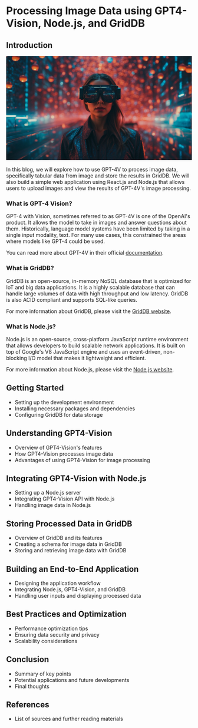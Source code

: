 # Processing Image Data using GPT4-Vision, Node.js, and GridDB

## Introduction

![blog-gpt4-cover](blog-gpt4-cover.jpg)

In this blog, we will explore how to use GPT-4V to process image data, specifically tabular data from image and store the results in GridDB. We will also build a simple web application using React.js and Node.js that allows users to upload images and view the results of GPT-4V's image processing.

### What is GPT-4 Vision? 

GPT-4 with Vision, sometimes referred to as GPT-4V is one of the OpenAI's product. It allows the model to take in images and answer questions about them. Historically, language model systems have been limited by taking in a single input modality, text. For many use cases, this constrained the areas where models like GPT-4 could be used.

You can read more about GPT-4V in their official [documentation](https://platform.openai.com/docs/guides/vision).

### What is GridDB?

GridDB is an open-source, in-memory NoSQL database that is optimized for IoT and big data applications. It is a highly scalable database that can handle large volumes of data with high throughput and low latency. GridDB is also ACID compliant and supports SQL-like queries. 

For more information about GridDB, please visit the [GridDB website](https://griddb.net/).

### What is Node.js?

Node.js is an open-source, cross-platform JavaScript runtime environment that allows developers to build scalable network applications. It is built on top of Google's V8 JavaScript engine and uses an event-driven, non-blocking I/O model that makes it lightweight and efficient. 

For more information about Node.js, please visit the [Node.js website](https://nodejs.org/en/).

## Getting Started

- Setting up the development environment
- Installing necessary packages and dependencies
- Configuring GridDB for data storage

## Understanding GPT4-Vision

- Overview of GPT4-Vision's features
- How GPT4-Vision processes image data
- Advantages of using GPT4-Vision for image processing

## Integrating GPT4-Vision with Node.js

- Setting up a Node.js server
- Integrating GPT4-Vision API with Node.js
- Handling image data in Node.js

## Storing Processed Data in GridDB

- Overview of GridDB and its features
- Creating a schema for image data in GridDB
- Storing and retrieving image data with GridDB

## Building an End-to-End Application

- Designing the application workflow
- Integrating Node.js, GPT4-Vision, and GridDB
- Handling user inputs and displaying processed data

## Best Practices and Optimization

- Performance optimization tips
- Ensuring data security and privacy
- Scalability considerations

## Conclusion

- Summary of key points
- Potential applications and future developments
- Final thoughts

## References

- List of sources and further reading materials
